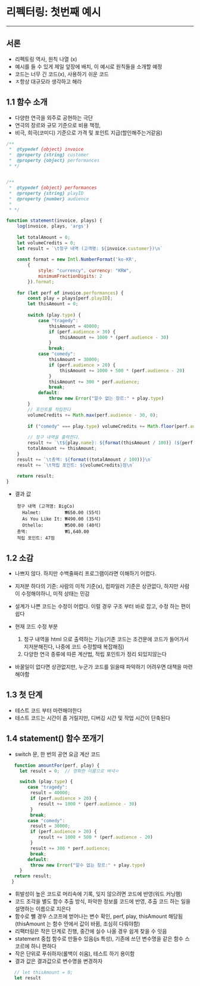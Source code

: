 # 리펙터링: 첫번째 예시

<hr/>

## 서론

- 리펙토링 역사, 원칙 나열 (x)
- 예시를 들 수 있게 제일 앞장에 배치, 이 예시로 원칙들을 소개할 예정
- 코드는 너무 긴 코드(x), 사용하기 쉬운 코드
- ㅈ항상 대규모라 생각하고 해라

## 1.1 함수 소개

- 다양한 연극을 외주로 공현하는 극단
- 연극의 장르와 규모 기준으로 비용 책정,
- 비극, 희극(코미디) 기준으로 가격 및 포인트 지급(할인해주는거같음)

~~~javascript
/**
 *  @typedef {object} invoice
 *  @property {string} customer
 *  @property {object} performances
 * */


/**
 *  @typedef {object} performances
 *  @property {string} playID
 *  @property {number} audience
 *
 * */

function statement(invoice, plays) {
	log(invoice, plays, 'args')
	
	let totalAmount = 0;
	let volumeCredits = 0;
	let result = `\t청구 내역 (고객명: ${invoice.customer})\n`
	
	const format = new Intl.NumberFormat('ko-KR',
		{
			style: "currency", currency: "KRW",
			minimumFractionDigits: 2
		}).format;
	
	for (let perf of invoice.performances) {
		const play = plays[perf.playID];
		let thisAmount = 0;
		
		switch (play.type) {
			case "tragedy":
				thisAmount = 40000;
				if (perf.audience > 30) {
					thisAmount += 1000 * (perf.audience - 30)
				}
				break;
			case "comedy":
				thisAmount = 30000;
				if (perf.audience > 20) {
					thisAmount += 1000 + 500 * (perf.audience - 20)
				}
				thisAmount += 300 * perf.audience;
				break;
			default:
				throw new Error("알수 없는 장르:" + play.type)
		}
		// 포인트를 적립한다
		volumeCredits += Math.max(perf.audience - 30, 0);
		
		if ("comedy" === play.type) volumeCredits += Math.floor(perf.audience / 5);
		
		// 청구 내역을 출력한다.
		result += `\t${play.name}: ${format(thisAmount / 100)} (${perf.audience}석)\n`;
		totalAmount += thisAmount;
	}
	result += `\t총액: ${format((totalAmount / 100))}\n`
	result += `\t적립 포인트: ${volumeCredits}점\n`
	
	return result;
}

~~~

- 결과 값
~~~
    청구 내역 (고객명: BigCo)
      Halmet:         ₩650.00 (55석)
      As You Like It: ₩490.00 (35석)
      Othello:        ₩500.00 (40석)
    총액:              ₩1,640.00
    적립 포인트: 47점

~~~


## 1.2 소감

 - 나쁘지 않다. 하지만 수백줄짜리 프로그램이라면 이해하기 어렵다.
 - 지저분 하다의 기준: 사람의 미적 기준(x), 컴파일러 기준은 상관없다, 하지만 사람이 수정해야하니, 미적 상태는 민감
 - 설계가 나쁜 코드는 수정이 어렵다. 이럴 경우 구조 부터 바로 잡고, 수정 하는 편이 쉽다
 - 현재 코드 수정 부분

   1. 청구 내역을 html 으로 출력하는 기능(기존 코드는 조건문에 코드가 들어가서 지저분해진다, 나중에 코드 수정할때 복잡해짐)
   2. 다양한 연극 종류에 따른 계산법, 적립 포인트가 정리 되있지않는다
 - 바꿀일이 없다면 상관없지만, 누군가 코드를 읽을때 파악하기 어려우면 대책을 마련해야함

## 1.3 첫 단계
 - 테스트 코드 부터 마련해야한다
 - 테스트 코드는 시간이 좀 거릴지만, 디버깅 시간 및 작업 시간이 단축된다

## 1.4 statement() 함수 쪼개기

 - switch 문, 한 번의 공연 요금 계산 코드

~~~javascript
   function amountFor(perf, play) {
     let result = 0;  // 명확한 이름으로 벼녁ㅇ

     switch (play.type) {
        case "tragedy":
         result = 40000;
         if (perf.audience > 20) {
            result += 1000 * (perf.audience - 30)
         }
         break;
        case "comedy":
         result = 30000;
         if (perf.audience > 20) {
            result += 1000 + 500 * (perf.audience - 20)
         }
         result += 300 * perf.audience;
         break;
        default:
         throw new Error("알수 없는 장르:" + play.type)
     }
   return result;
  }
~~~

 - 휘발성이 높은 코드로 머리속에 기록, 잊지 않으려면 코드에 반영(워드 커닝햄)
 - 코드 조각을 별도 함수 추출 방식, 파악한 정보를 코드에 반영, 추출 코드 하는 일을 설명하는 이름으로 지은다
 - 함수로 뺄 경우 스코프에 벋어나는 변수 확인, perf, play, thisAmount 해당됨(thisAmount 는 함수 안에서 값이 바뀜, 조심히 다뤄야함)
 - 리팩터링은 작은 단계로 진행, 중간에 실수 나올 경우 쉽게 찾을 수 잇음
 - statement 중첩 함수로 만들수 있음(js 특성), 기존에 쓰던 변수명을 같은 함수 스코르에 하니 편하다
 - 작은 단위로 푸쉬하자(롤백이 쉬움), 테스트 하기 용이함
 - 결과 값은 결과값으로 변수명을 변경하자

~~~javascript
   // let thisAmount = 0;
   let result
~~~